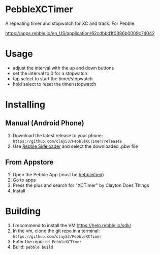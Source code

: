 # PebbleXCTimer
A repeating timer and stopwatch for XC and track. For Pebble.

https://apps.rebble.io/en_US/application/62cdbbd1f0886b0009c74042

# Usage
* adjust the interval with the up and down buttons
* set the interval to 0 for a stopwatch
* tap select to start the timer/stopwatch
* hold select to reset the timer/stopwatch

# Installing
## Manual (Android Phone)
1. Download the latest release to your phone: `https://github.com/clay53/PebbleXCTimer/releases`
2. Use [Rebble Sideloader](https://play.google.com/store/apps/details?id=io.rebble.charon) and select the downloaded .pbw file
## From Appstore
1. Open the Pebble App (must be [Rebbleified](https://help.rebble.io/setup/))
2. Go to apps
3. Press the plus and search for "XCTimer" by Clayton Does Things
4. Install

# Building
1. I recommend to install the VM https://help.rebble.io/sdk/
2. In the vm, clone the git repo in a terminal: `https://github.com/clay53/PebbleXCTimer`
3. Enter the repo: `cd PebbleXCTimer`
4. Build: `pebble build`
